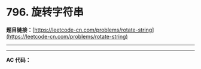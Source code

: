 # 796. 旋转字符串

**题目链接：**[https://leetcode-cn.com/problems/rotate-string](https://leetcode-cn.com/problems/rotate-string)

---

<Cards card="leetcode_796_rotate-string"></Cards>

---

**AC 代码：**

```java

```